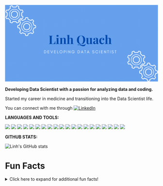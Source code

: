 <img src="https://github.com/LinhQuach13/readme_files/blob/master/main_banner.gif">

**Developing Data Scientist with a passion for analyzing data and coding.**

Started my career in medicine and transitioning into the Data Scientist life.

You can connect with me through [![LinkedIn][1.1]][1]

[1.1]: https://cdn.exclaimer.com/Handbook%20Images/linkedin-icon_square_16x16.png


[1]: https://www.linkedin.com/in/linhq61/


  
**LANGUAGES AND TOOLS:**

![](https://img.shields.io/static/v1?message=Python&logo=python&labelColor=5c5c5c&logoColor=FFFFFF&color=6495ED&label=%20)
![](https://img.shields.io/static/v1?message=C++&logo=cplusplus&labelColor=5c5c5c&logoColor=FFFFFF&color=6495ED&label=%20)
![](https://img.shields.io/static/v1?message=SQL&logo=mysql&labelColor=5c5c5c&color=6495ED&logoColor=white&label=%20)
![](https://img.shields.io/static/v1?message=Tableau&logo=tableau&labelColor=5c5c5c&color=6495ED&logoColor=white&label=%20)
![](https://img.shields.io/static/v1?message=Jupyter-Lab/Jupyter-Notebook&logo=jupyter&labelColor=5c5c5c&color=6495ED&logoColor=white&label=%20)
![](https://img.shields.io/static/v1?message=Pandas&logo=pandas&labelColor=5c5c5c&color=6495ED&logoColor=white&label=%20&text_color=white)
![](https://img.shields.io/static/v1?message=SciKit-Learn&logo=scikit-learn&labelColor=5c5c5c&color=6495ED&logoColor=white&label=%20)
![](https://img.shields.io/static/v1?message=SciPy&logo=scipy&labelColor=5c5c5c&color=6495ED&logoColor=white&label=%20)
![](https://img.shields.io/static/v1?message=NumPy&logo=numpy&labelColor=5c5c5c&color=6495ED&logoColor=white&label=%20)
![](https://img.shields.io/static/v1?message=MatPlotLib&logo=python&labelColor=5c5c5c&color=6495ED&logoColor=white&label=%20)
![](https://img.shields.io/static/v1?message=Seaborn&logo=python&labelColor=5c5c5c&color=6495ED&logoColor=white&label=%20)
![](https://img.shields.io/static/v1?message=Canva&logo=canva&labelColor=5c5c5c&color=6495ED&logoColor=white&label=%20)
![](https://img.shields.io/static/v1?message=Markdown&logo=markdown&labelColor=5c5c5c&color=6495ED&logoColor=white&label=%20)
![](https://img.shields.io/static/v1?message=GitHub&logo=github&labelColor=5c5c5c&color=6495ED&logoColor=white&label=%20)
![](https://img.shields.io/static/v1?message=JupyterLab&logo=jupyter&labelColor=5c5c5c&color=6495ED&logoColor=white&label=%20)
![](https://img.shields.io/static/v1?message=Trello&logo=trello&labelColor=5c5c5c&color=6495ED&logoColor=white&label=%20)
![](https://img.shields.io/static/v1?message=Excel&logo=microsoft-excel&labelColor=5c5c5c&color=6495ED&logoColor=white&label=%20)
![](https://img.shields.io/static/v1?message=Markdown&logo=markdown&labelColor=5c5c5c&color=6495ED&logoColor=white&label=%20)
![](https://img.shields.io/static/v1?message=VS_Code&logo=visual-studio-code&labelColor=5c5c5c&color=6495ED&logoColor=white&label=%20)
![](https://img.shields.io/static/v1?message=Slack&logo=slack&labelColor=5c5c5c&color=6495ED&logoColor=white&label=%20)



**GITHUB STATS:**
<!---GitHub Stats--->
<!---To hide any specific stats, you can pass a query parameter ?hide= with comma-separated values.
Options: &hide=stars,commits,prs,issues,contribs--->

![Linh's GitHub stats](https://github-readme-stats.vercel.app/api?username=LinhQuach13&show_icons=true&bg_color=6495ED&title_color=FFFFFF&text_color=FFFFFF&icon_color=1A5276)



# Fun Facts
<details>
  <summary> Click here to expand for additional fun facts!</summary>
  
  - 😺 Cat Person
  - &#127794; Enjoy Hiking
  - <img_scr="https://user-images.githubusercontent.com/80718476/126057277-81cd39ea-de8b-42fa-b907-0b7d4980e7a3.jpeg", width= "25" height= "25">Love making and eating S'mores






